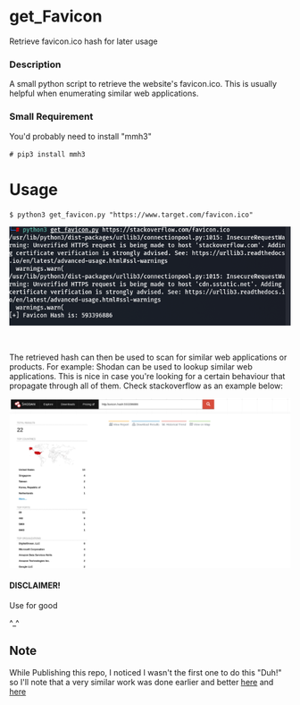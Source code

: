 # get_Favicon
Retrieve favicon.ico hash for later usage


### Description

A small python script to retrieve the website's favicon.ico. This is usually helpful when enumerating similar web applications.

### Small Requirement
You'd probably need to install "mmh3"

`# pip3 install mmh3`

# Usage

`$ python3 get_favicon.py "https://www.target.com/favicon.ico"`

![IMAGE ALT TEXT HERE](https://raw.githubusercontent.com/sasukeourad/get_Favicon/main/Pictures/get_favicon.png)

<br> 

The retrieved hash can then be used to scan for similar web applications or products. For example: Shodan can be used to lookup similar web applications. This is nice in case you're looking for a certain behaviour that propagate through all of them. Check stackoverflow as an example below:

![IMAGE ALT TEXT HERE](https://raw.githubusercontent.com/sasukeourad/get_Favicon/main/Pictures/shodan_scan.png)





  #### DISCLAIMER!
   Use for good
   
   ^_^


## Note

While Publishing this repo, I noticed I wasn't the first one to do this "Duh!" so I'll note that a very similar work was done earlier and better [here](https://gist.github.com/yehgdotnet/b9dfc618108d2f05845c4d8e28c5fc6a) and [here](https://twitter.com/brsn76945860/status/1171233054951501824)
